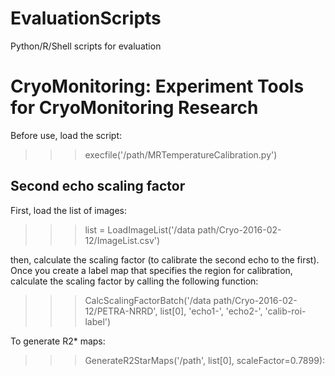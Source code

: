 EvaluationScripts
=================
Python/R/Shell scripts for evaluation 


CryoMonitoring: Experiment Tools for CryoMonitoring Research 
============================================================

Before use, load the script:

  >>> execfile('/path/MRTemperatureCalibration.py')

Second echo scaling factor
--------------------------

First, load the list of images:

  >>> list = LoadImageList('/data path/Cryo-2016-02-12/ImageList.csv')

then, calculate the scaling factor (to calibrate the second echo to the first). Once you create a label map that specifies the region for calibration, calculate the scaling factor by calling the following function:

  >>> CalcScalingFactorBatch('/data path/Cryo-2016-02-12/PETRA-NRRD', list[0], 'echo1-', 'echo2-', 'calib-roi-label')

To generate R2* maps: 

  >>> GenerateR2StarMaps('/path', list[0], scaleFactor=0.7899):

